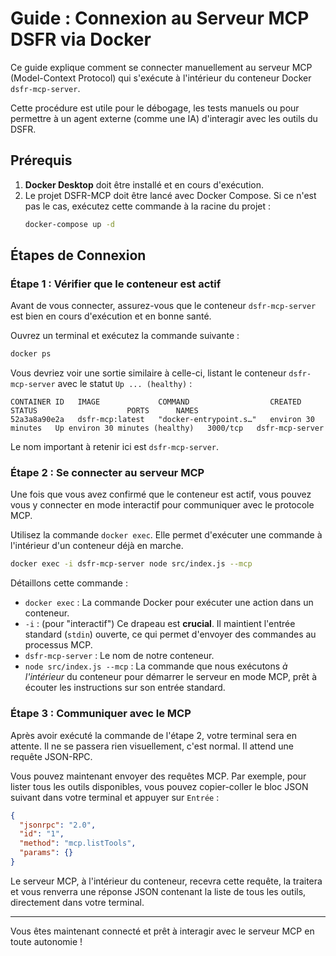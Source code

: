 # Guide : Connexion au Serveur MCP DSFR via Docker

Ce guide explique comment se connecter manuellement au serveur MCP (Model-Context Protocol) qui s'exécute à l'intérieur du conteneur Docker `dsfr-mcp-server`.

Cette procédure est utile pour le débogage, les tests manuels ou pour permettre à un agent externe (comme une IA) d'interagir avec les outils du DSFR.

## Prérequis

1.  **Docker Desktop** doit être installé et en cours d'exécution.
2.  Le projet DSFR-MCP doit être lancé avec Docker Compose. Si ce n'est pas le cas, exécutez cette commande à la racine du projet :
    ```bash
    docker-compose up -d
    ```

## Étapes de Connexion

### Étape 1 : Vérifier que le conteneur est actif

Avant de vous connecter, assurez-vous que le conteneur `dsfr-mcp-server` est bien en cours d'exécution et en bonne santé.

Ouvrez un terminal et exécutez la commande suivante :

```bash
docker ps
```

Vous devriez voir une sortie similaire à celle-ci, listant le conteneur `dsfr-mcp-server` avec le statut `Up ... (healthy)` :

```
CONTAINER ID   IMAGE             COMMAND                  CREATED          STATUS                    PORTS      NAMES
52a3a8a90e2a   dsfr-mcp:latest   "docker-entrypoint.s…"   environ 30 minutes   Up environ 30 minutes (healthy)   3000/tcp   dsfr-mcp-server
```

Le nom important à retenir ici est `dsfr-mcp-server`.

### Étape 2 : Se connecter au serveur MCP

Une fois que vous avez confirmé que le conteneur est actif, vous pouvez vous y connecter en mode interactif pour communiquer avec le protocole MCP.

Utilisez la commande `docker exec`. Elle permet d'exécuter une commande à l'intérieur d'un conteneur déjà en marche.

```bash
docker exec -i dsfr-mcp-server node src/index.js --mcp
```

Détaillons cette commande :
- `docker exec` : La commande Docker pour exécuter une action dans un conteneur.
- `-i` : (pour "interactif") Ce drapeau est **crucial**. Il maintient l'entrée standard (`stdin`) ouverte, ce qui permet d'envoyer des commandes au processus MCP.
- `dsfr-mcp-server` : Le nom de notre conteneur.
- `node src/index.js --mcp` : La commande que nous exécutons *à l'intérieur* du conteneur pour démarrer le serveur en mode MCP, prêt à écouter les instructions sur son entrée standard.

### Étape 3 : Communiquer avec le MCP

Après avoir exécuté la commande de l'étape 2, votre terminal sera en attente. Il ne se passera rien visuellement, c'est normal. Il attend une requête JSON-RPC.

Vous pouvez maintenant envoyer des requêtes MCP. Par exemple, pour lister tous les outils disponibles, vous pouvez copier-coller le bloc JSON suivant dans votre terminal et appuyer sur `Entrée` :

```json
{
  "jsonrpc": "2.0",
  "id": "1",
  "method": "mcp.listTools",
  "params": {}
}
```

Le serveur MCP, à l'intérieur du conteneur, recevra cette requête, la traitera et vous renverra une réponse JSON contenant la liste de tous les outils, directement dans votre terminal.

---

Vous êtes maintenant connecté et prêt à interagir avec le serveur MCP en toute autonomie !
